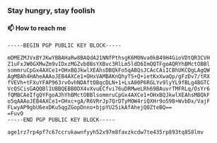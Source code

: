 ### Stay hungry, stay foolish

#### 📫 How to reach me

```
-----BEGIN PGP PUBLIC KEY BLOCK-----

mDMEZMJVxBYJKwYBBAHaRw8BAQdA21NNfPthsgK6M0Nva0kB49H4GioVDtQR3CVH
Z1uFxJW0GXMwZm9vIDxzMGZvb0BsYXBvc3RlLm5ldD6ImQQTFgoAQRYhBMctOBBl
sommruCpGx4AXCe1+OHxBQJkwlXEAhsDBQkFo5qABQsJCAcCAiICBhUKCQgLAgQW
AgMBAh4HAheAAAoJEB4AXCe1+OHxVAMBAKnQhyTS+Q+ietKxXwaQp/gFzDv7/tRX
fVEVh+tFXuYFAP963rvOvhNDAftOBqcDLN+1+LsA00P6RGLYv9lyYL9fBLg4BGTC
VcQSCisGAQQBl1UBBQEBB0DX4vXvuECfvi76uDRMweLRh69BAuvrTMFRLq/OsYr6
fQMBCAeIfgQYFgoAJhYhBMctOBBlsommruCpGx4AXCe1+OHxBQJkwlXEAhsMBQkF
o5qAAAoJEB4AXCe1+OHxc+gA/R6VRrJp7QrDTyMOW4riQXHr9oS9B+WvbDx/VajF
FLwyAP9gbU6exDKu5qgZGopDnno+bjpYU25ikAfAhejQ0ZteBQ==
=FuvO
-----END PGP PUBLIC KEY BLOCK-----
```

```
age1rz7rp4pf7c67ccrukawnfyyh52x97m8faxzkcdw7te435rp893tq858lmv
```

<!--
**s0foo/s0foo** is a ✨ _special_ ✨ repository because its `README.md` (this file) appears on your GitHub profile.

Here are some ideas to get you started:

- 🔭 I’m currently working on ...
- 🌱 I’m currently learning ...
- 👯 I’m looking to collaborate on ...
- 🤔 I’m looking for help with ...
- 💬 Ask me about ...
- 📫 How to reach me: ...
- 😄 Pronouns: ...
- ⚡ Fun fact: ...
-->
